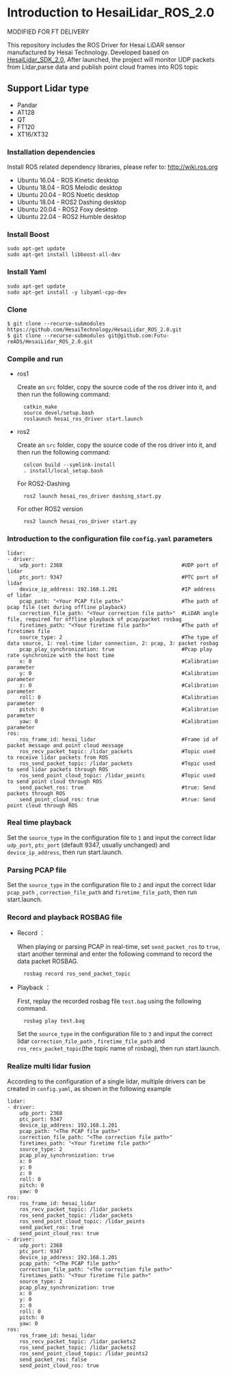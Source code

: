 # Introduction to HesaiLidar_ROS_2.0

MODIFIED FOR FT DELIVERY 

This repository includes the ROS Driver for Hesai LiDAR sensor manufactured by Hesai Technology. 
Developed based on [HesaiLidar_SDK_2.0](https://github.com/HesaiTechnology/HesaiLidar_SDK_2.0), After launched, the project will monitor UDP packets from Lidar,parse data and publish point cloud frames into ROS topic

## Support Lidar type
- Pandar
- AT128
- QT
- FT120
- XT16/XT32

### Installation dependencies

Install ROS related dependency libraries, please refer to: http://wiki.ros.org
    
- Ubuntu 16.04 - ROS Kinetic desktop
- Ubuntu 18.04 - ROS Melodic desktop
- Ubuntu 20.04 - ROS Noetic desktop
- Ubuntu 18.04 - ROS2 Dashing desktop
- Ubuntu 20.04 - ROS2 Foxy desktop
- Ubuntu 22.04 - ROS2 Humble desktop

### Install Boost

    sudo apt-get update
    sudo apt-get install libboost-all-dev

### Install Yaml

    sudo apt-get update
    sudo apt-get install -y libyaml-cpp-dev

### Clone
```
$ git clone --recurse-submodules https://github.com/HesaiTechnology/HesaiLidar_ROS_2.0.git
$ git clone --recurse-submodules git@github.com:Futu-reADS/HesaiLidar_ROS_2.0.git
```    

### Compile and run

- ros1

    Create an `src` folder, copy the source code of the ros driver into it, and then run the following command:
        
        catkin_make
        source devel/setup.bash
        roslaunch hesai_ros_driver start.launch

- ros2

    Create an `src` folder, copy the source code of the ros driver into it, and then run the following command:
        
        colcon build --symlink-install
        . install/local_setup.bash

    For ROS2-Dashing     

        ros2 launch hesai_ros_driver dashing_start.py
        
    For other ROS2 version

        ros2 launch hesai_ros_driver start.py

### Introduction to the configuration file `config.yaml` parameters
    
    lidar:
    - driver:
        udp_port: 2368                                       #UDP port of lidar
        ptc_port: 9347                                       #PTC port of lidar
        device_ip_address: 192.168.1.201                     #IP address of lidar
        pcap_path: "<Your PCAP file path>"                   #The path of pcap file (set during offline playback)
        correction_file_path: "<Your correction file path>"  #LiDAR angle file, required for offline playback of pcap/packet rosbag
        firetimes_path: "<Your firetime file path>"          #The path of firetimes file
        source_type: 2                                       #The type of data source, 1: real-time lidar connection, 2: pcap, 3: packet rosbag
        pcap_play_synchronization: true                      #Pcap play rate synchronize with the host time
        x: 0                                                 #Calibration parameter
        y: 0                                                 #Calibration parameter
        z: 0                                                 #Calibration parameter
        roll: 0                                              #Calibration parameter
        pitch: 0                                             #Calibration parameter
        yaw: 0                                               #Calibration parameter
    ros:
        ros_frame_id: hesai_lidar                            #Frame id of packet message and point cloud message
        ros_recv_packet_topic: /lidar_packets                #Topic used to receive lidar packets from ROS
        ros_send_packet_topic: /lidar_packets                #Topic used to send lidar packets through ROS
        ros_send_point_cloud_topic: /lidar_points            #Topic used to send point cloud through ROS
        send_packet_ros: true                                #true: Send packets through ROS 
        send_point_cloud_ros: true                           #true: Send point cloud through ROS 

### Real time playback

Set the `source_type` in the configuration file to `1` and input the correct lidar `udp_port`, `ptc_port` (default 9347, usually unchanged) and `device_ip_address`, then run start.launch.

### Parsing PCAP file

Set the `source_type` in the configuration file to `2` and input the correct lidar `pcap_path` , `correction_file_path` and `firetime_file_path`, then run start.launch.

### Record and playback ROSBAG file

- Record ：

    When playing or parsing PCAP in real-time, set `send_packet_ros` to `true`, start another terminal and enter the following command to record the data packet ROSBAG.
        
        rosbag record ros_send_packet_topic

- Playback ：

    First, replay the recorded rosbag file `test.bag` using the following command.
        
        rosbag play test.bag

    Set the `source_type` in the configuration file to `3` and input the correct lidar `correction_file_path` , `firetime_file_path` and `ros_recv_packet_topic`(the topic name of rosbag), then run start.launch.

### Realize multi lidar fusion

According to the configuration of a single lidar, multiple drivers can be created in `config.yaml`, as shown in the following example

    lidar:
    - driver:              
        udp_port: 2368                  
        ptc_port: 9347              
        device_ip_address: 192.168.1.201          
        pcap_path: "<The PCAP file path>"                  
        correction_file_path: "<The correction file path>" 
        firetimes_path: "<Your firetime file path>"       
        source_type: 2          
        pcap_play_synchronization: true                   
        x: 0                                      
        y: 0                                     
        z: 0                                
        roll: 0                                 
        pitch: 0                             
        yaw: 0                                   
    ros:
        ros_frame_id: hesai_lidar                  
        ros_recv_packet_topic: /lidar_packets      
        ros_send_packet_topic: /lidar_packets      
        ros_send_point_cloud_topic: /lidar_points  
        send_packet_ros: true                     
        send_point_cloud_ros: true             
    - driver:               
        udp_port: 2368                         
        ptc_port: 9347                           
        device_ip_address: 192.168.1.201                  
        pcap_path: "<The PCAP file path>"                   
        correction_file_path: "<The correction file path>"  
        firetimes_path: "<Your firetime file path>"        
        source_type: 2        
        pcap_play_synchronization: true                     
        x: 0                                       
        y: 0                                       
        z: 0                                       
        roll: 0                                    
        pitch: 0                                   
        yaw: 0                                     
    ros:
        ros_frame_id: hesai_lidar                  
        ros_recv_packet_topic: /lidar_packets2     
        ros_send_packet_topic: /lidar_packets2     
        ros_send_point_cloud_topic: /lidar_points2 
        send_packet_ros: false                     
        send_point_cloud_ros: true                    
